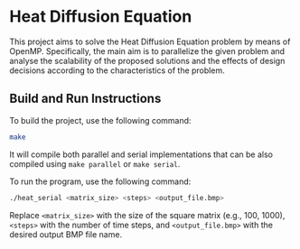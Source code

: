# Heat Diffusion Equation

This project aims to solve the Heat Diffusion Equation problem by means of OpenMP.
Specifically, the main aim is to parallelize the given problem and analyse the
scalability of the proposed solutions and the effects of design decisions according
to the characteristics of the problem.

## Build and Run Instructions

To build the project, use the following command:

```bash
make
```
It will compile both parallel and serial implementations that can be also compiled using `make parallel` or `make serial`. 

To run the program, use the following command:

```bash
./heat_serial <matrix_size> <steps> <output_file.bmp>
```

Replace `<matrix_size>` with the size of the square matrix (e.g., 100, 1000), `<steps>` with the number of time steps, and `<output_file.bmp>` with the desired output BMP file name.
